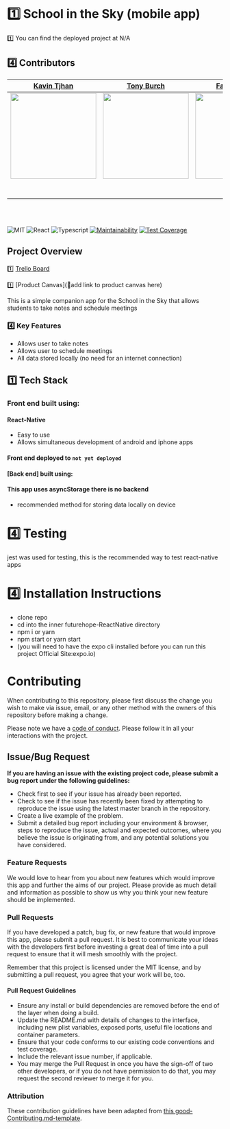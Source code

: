 

# 1️⃣ School in the Sky (mobile app)

1️⃣ You can find the deployed project at N/A

## 4️⃣ Contributors


|                                       [Kavin Tjhan](https://github.com/ktjhan)                                        |                                       [Tony Burch](https://github.com/TLBdev)                                        |                                       [Farid Hamida](https://github.com/faridhamida)                                        |                                       [Shaqib Habib](https://github.com/Skeeb32)                                        |                                       [Jesus Morales](https://github.com/)                                        |
| :-----------------------------------------------------------------------------------------------------------: | :-----------------------------------------------------------------------------------------------------------: | :-----------------------------------------------------------------------------------------------------------: | :-----------------------------------------------------------------------------------------------------------: | :-----------------------------------------------------------------------------------------------------------: |
|                      [<img src="https://www.dalesjewelers.com/wp-content/uploads/2018/10/placeholder-silhouette-male.png" width = "200" />](https://github.com/ktjhan)                       |                      [<img src="https://www.dalesjewelers.com/wp-content/uploads/2018/10/placeholder-silhouette-female.png" width = "200" />](https://github.com/)                       |                      [<img src="https://www.dalesjewelers.com/wp-content/uploads/2018/10/placeholder-silhouette-male.png" width = "200" />](https://github.com/)                       |                      [<img src="https://www.dalesjewelers.com/wp-content/uploads/2018/10/placeholder-silhouette-female.png" width = "200" />](https://github.com/)                       |                      [<img src="https://www.dalesjewelers.com/wp-content/uploads/2018/10/placeholder-silhouette-male.png" width = "200" />](https://github.com/)                       |
|                 [<img src="https://github.com/favicon.ico" width="15"> ](https://github.com/)                 |            [<img src="https://github.com/favicon.ico" width="15"> ](https://github.com/honda0306)             |           [<img src="https://github.com/favicon.ico" width="15"> ](https://github.com/Mister-Corn)            |          [<img src="https://github.com/favicon.ico" width="15"> ](https://github.com/NandoTheessen)           |            [<img src="https://github.com/favicon.ico" width="15"> ](https://github.com/wvandolah)             |
| [ <img src="https://static.licdn.com/sc/h/al2o9zrvru7aqj8e1x2rzsrca" width="15"> ](https://www.linkedin.com/) | [ <img src="https://static.licdn.com/sc/h/al2o9zrvru7aqj8e1x2rzsrca" width="15"> ](https://www.linkedin.com/) | [ <img src="https://static.licdn.com/sc/h/al2o9zrvru7aqj8e1x2rzsrca" width="15"> ](https://www.linkedin.com/) | [ <img src="https://static.licdn.com/sc/h/al2o9zrvru7aqj8e1x2rzsrca" width="15"> ](https://www.linkedin.com/) | [ <img src="https://static.licdn.com/sc/h/al2o9zrvru7aqj8e1x2rzsrca" width="15"> ](https://www.linkedin.com/) |

<br>
<br>



![MIT](https://img.shields.io/packagist/l/doctrine/orm.svg)
![React](https://img.shields.io/badge/react-v16.7.0--alpha.2-blue.svg)
![Typescript](https://img.shields.io/npm/types/typescript.svg?style=flat)
[![Maintainability](https://api.codeclimate.com/v1/badges/345f9b2e40bfcee5ef26/maintainability)](https://codeclimate.com/github/Lambda-School-Labs/futurehope-ReactNative/maintainability)
[![Test Coverage](https://api.codeclimate.com/v1/badges/345f9b2e40bfcee5ef26/test_coverage)](https://codeclimate.com/github/Lambda-School-Labs/futurehope-ReactNative/test_coverage)



## Project Overview

1️⃣ [Trello Board](https://trello.com/b/F9QkAxXX/future-hope)

1️⃣ [Product Canvas](🚫add link to product canvas here)


This is a simple companion app for the School in the Sky that allows students to take notes and schedule meetings


### 4️⃣ Key Features

-    Allows user to take notes
-    Allows user to schedule meetings
-    All data stored locally (no need for an internet connection)


## 1️⃣ Tech Stack

### Front end built using: 

#### React-Native



-    Easy to use
-    Allows simultaneous development of android and iphone apps 




#### Front end deployed to `not yet deployed`
#### [Back end] built using:

#### This app uses asyncStorage there is no backend

-    recommended method for storing data locally on device




# 4️⃣ Testing

jest was used for testing, this is the recommended way to test react-native apps

# 4️⃣ Installation Instructions

- clone repo
- cd into the inner futurehope-ReactNative directory
- npm i or yarn
- npm start or yarn start
- (you will need to have the expo cli installed before you can run this project Official Site:expo.io)



# Contributing

When contributing to this repository, please first discuss the change you wish to make via issue, email, or any other method with the owners of this repository before making a change.

Please note we have a [code of conduct](./CODE_OF_CONDUCT.md). Please follow it in all your interactions with the project.

## Issue/Bug Request

 **If you are having an issue with the existing project code, please submit a bug report under the following guidelines:**
 - Check first to see if your issue has already been reported.
 - Check to see if the issue has recently been fixed by attempting to reproduce the issue using the latest master branch in the repository.
 - Create a live example of the problem.
 - Submit a detailed bug report including your environment & browser, steps to reproduce the issue, actual and expected outcomes,  where you believe the issue is originating from, and any potential solutions you have considered.

### Feature Requests

We would love to hear from you about new features which would improve this app and further the aims of our project. Please provide as much detail and information as possible to show us why you think your new feature should be implemented.

### Pull Requests

If you have developed a patch, bug fix, or new feature that would improve this app, please submit a pull request. It is best to communicate your ideas with the developers first before investing a great deal of time into a pull request to ensure that it will mesh smoothly with the project.

Remember that this project is licensed under the MIT license, and by submitting a pull request, you agree that your work will be, too.

#### Pull Request Guidelines

- Ensure any install or build dependencies are removed before the end of the layer when doing a build.
- Update the README.md with details of changes to the interface, including new plist variables, exposed ports, useful file locations and container parameters.
- Ensure that your code conforms to our existing code conventions and test coverage.
- Include the relevant issue number, if applicable.
- You may merge the Pull Request in once you have the sign-off of two other developers, or if you do not have permission to do that, you may request the second reviewer to merge it for you.

### Attribution

These contribution guidelines have been adapted from [this good-Contributing.md-template](https://gist.github.com/PurpleBooth/b24679402957c63ec426).

